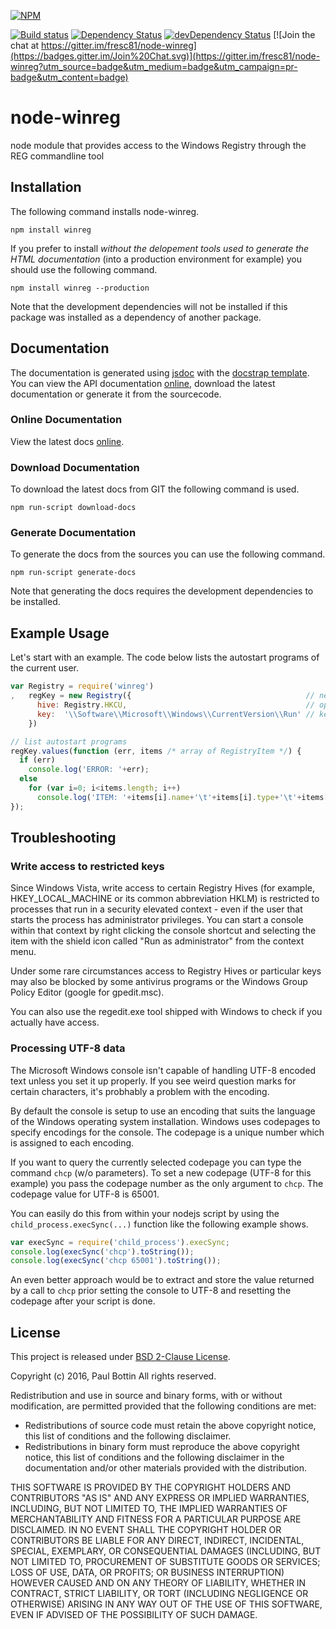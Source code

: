 
[![NPM](https://nodei.co/npm/winreg.png?downloads=true&stars=true)](https://nodei.co/npm/winreg/)

[![Build status](https://ci.appveyor.com/api/projects/status/sxal24cfk9nlmib9?svg=true)](https://ci.appveyor.com/project/fresc81/node-winreg) [![Dependency Status](https://david-dm.org/fresc81/node-winreg.svg)](https://david-dm.org/fresc81/node-winreg) [![devDependency Status](https://david-dm.org/fresc81/node-winreg/dev-status.svg)](https://david-dm.org/fresc81/node-winreg#info=devDependencies) [![Join the chat at https://gitter.im/fresc81/node-winreg](https://badges.gitter.im/Join%20Chat.svg)](https://gitter.im/fresc81/node-winreg?utm_source=badge&utm_medium=badge&utm_campaign=pr-badge&utm_content=badge)


# node-winreg #

node module that provides access to the Windows Registry through the REG commandline tool


## Installation ##

The following command installs node-winreg.

```shell
npm install winreg 
```

If you prefer to install _without the delopement tools used to generate the HTML documentation_ (into a production environment for example) you should use the following command.

```shell
npm install winreg --production
```

Note that the development dependencies will not be installed if this package was installed as a dependency of another package.


## Documentation ##

The documentation is generated using [jsdoc](http://github.com/jsdoc3/jsdoc "jsdoc Website") with the [docstrap template](http://docstrap.github.io/docstrap "docstrap website"). You can view the API documentation [online](http://fresc81.github.io/node-winreg "online documentation"), download the latest documentation or generate it from the sourcecode.


### Online Documentation ###

View the latest docs [online](http://fresc81.github.io/node-winreg "online documentation").


### Download Documentation ###

To download the latest docs from GIT the following command is used.

```shell
npm run-script download-docs
```


### Generate Documentation ###

To generate the docs from the sources you can use the following command.

```shell
npm run-script generate-docs
```

Note that generating the docs requires the development dependencies to be installed.


## Example Usage ##

Let's start with an example. The code below lists the autostart programs of the current user.

```javascript
var Registry = require('winreg')
,   regKey = new Registry({                                       // new operator is optional
      hive: Registry.HKCU,                                        // open registry hive HKEY_CURRENT_USER
      key:  '\\Software\\Microsoft\\Windows\\CurrentVersion\\Run' // key containing autostart programs
    })

// list autostart programs
regKey.values(function (err, items /* array of RegistryItem */) {
  if (err)
    console.log('ERROR: '+err);
  else
    for (var i=0; i<items.length; i++)
      console.log('ITEM: '+items[i].name+'\t'+items[i].type+'\t'+items[i].value);
});
```

## Troubleshooting ##


### Write access to restricted keys ###

Since Windows Vista, write access to certain Registry Hives (for example, HKEY_LOCAL_MACHINE or its common abbreviation HKLM) is restricted to processes that run in a security elevated context - even if the user that starts the process has administrator privileges. You can start a console within that context by right clicking the console shortcut and selecting the item with the shield icon called "Run as administrator" from the context menu.

Under some rare circumstances access to Registry Hives or particular keys may also be blocked by some antivirus programs or the Windows Group Policy Editor (google for gpedit.msc).

You can also use the regedit.exe tool shipped with Windows to check if you actually have access.


### Processing UTF-8 data ###

The Microsoft Windows console isn't capable of handling UTF-8 encoded text unless you set it up properly. If you see weird question marks for certain characters, it's probhably a problem with the encoding.

By default the console is setup to use an encoding that suits the language of the Windows operating system installation. Windows uses codepages to specify encodings for the console. The codepage is a unique number which is assigned to each encoding.

If you want to query the currently selected codepage you can type the command <code>chcp</code> (w/o parameters). To set a new codepage (UTF-8 for this example) you pass the codepage number as the only argument to <code>chcp</code>. The codepage value for UTF-8 is 65001.

You can easily do this from within your nodejs script by using the <code>child_process.execSync(...)</code> function like the following example shows.

```javascript
var execSync = require('child_process').execSync;
console.log(execSync('chcp').toString());
console.log(execSync('chcp 65001').toString());
```

An even better approach would be to extract and store the value returned by a call to <code>chcp</code> prior setting the console to UTF-8 and resetting the codepage after your script is done.


## License ##

This project is released under [BSD 2-Clause License](http://opensource.org/licenses/BSD-2-Clause).

Copyright (c) 2016, Paul Bottin All rights reserved.

Redistribution and use in source and binary forms, with or without modification, are permitted provided that the following conditions are met:

 * Redistributions of source code must retain the above copyright notice, this list of conditions and the following disclaimer.
 * Redistributions in binary form must reproduce the above copyright notice, this list of conditions and the following disclaimer in the documentation and/or other materials provided with the distribution.

THIS SOFTWARE IS PROVIDED BY THE COPYRIGHT HOLDERS AND CONTRIBUTORS "AS IS" AND ANY EXPRESS OR IMPLIED WARRANTIES, INCLUDING, BUT NOT LIMITED TO, THE IMPLIED WARRANTIES OF MERCHANTABILITY AND FITNESS FOR A PARTICULAR PURPOSE ARE DISCLAIMED. IN NO EVENT SHALL THE COPYRIGHT HOLDER OR CONTRIBUTORS BE LIABLE FOR ANY DIRECT, INDIRECT, INCIDENTAL, SPECIAL, EXEMPLARY, OR CONSEQUENTIAL DAMAGES (INCLUDING, BUT NOT LIMITED TO, PROCUREMENT OF SUBSTITUTE GOODS OR SERVICES; LOSS OF USE, DATA, OR PROFITS; OR BUSINESS INTERRUPTION) HOWEVER CAUSED AND ON ANY THEORY OF LIABILITY, WHETHER IN CONTRACT, STRICT LIABILITY, OR TORT (INCLUDING NEGLIGENCE OR OTHERWISE) ARISING IN ANY WAY OUT OF THE USE OF THIS SOFTWARE, EVEN IF ADVISED OF THE POSSIBILITY OF SUCH DAMAGE.

